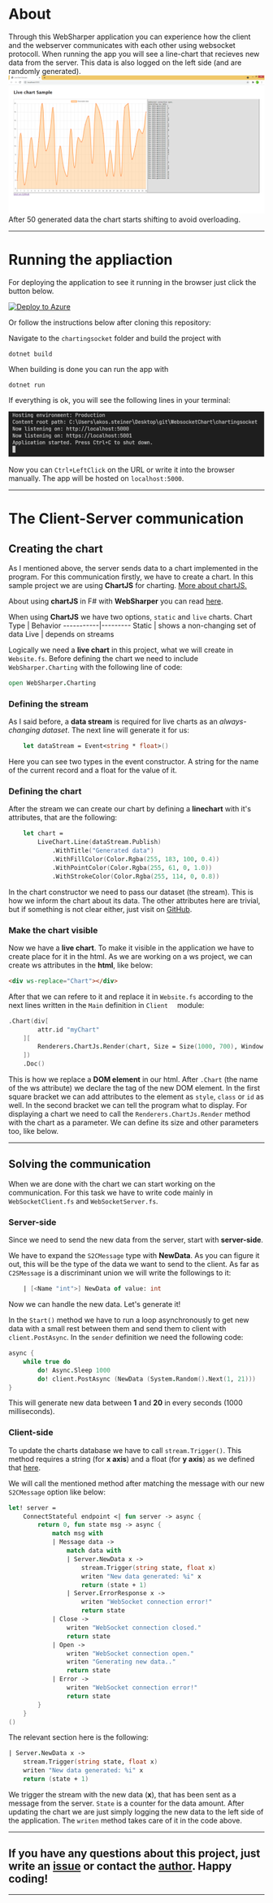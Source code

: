 # About
Through this WebSharper application you can experience how the client and the webserver communicates with each other using websocket protocoll.
When running the app you will see a line-chart that recieves new data from the server. This data is also logged on the left side (and are randomly generated).
![screenshot](/chartingsocket/media/screenshot.png)
After 50 generated data the chart starts shifting to avoid overloading.
___
# Running the appliaction

For deploying the application to see it running in the browser just click the button below.

[![Deploy to Azure](https://aka.ms/deploytoazurebutton)](https://azuredeploy.net/repository=https://github.com/websharper-samples/WebsocketChart)

Or follow the instructions below after cloning this repository: 

Navigate to the `chartingsocket` folder and build the project with
```
dotnet build
```
When building is done you can run the app with
```
dotnet run
```
If everything is ok, you will see the following lines in your terminal:

![run](/chartingsocket/media/run.png)

Now you can `Ctrl+LeftClick` on the URL or write it into the browser manually. The app will be hosted on `localhost:5000`.
___
# The Client-Server communication
## Creating the chart
As I mentioned above, the server sends data to a chart implemented in the program. For this communication firstly, we have to create a chart. In this sample project we are using **ChartJS** for charting. [More about chartJS.](https://www.chartjs.org/docs/3.4.1/)

About using **chartJS** in F# with **WebSharper** you can read [here](https://github.com/dotnet-websharper/chartjs).

When using **ChartJS** we have two options, `static` and `live` charts.
Chart Type | Behavior
-----------|---------
Static | shows a non-changing set of data
Live | depends on streams

Logically we need a **live chart** in this project, what we will create in `Website.fs`.
Before defining the chart we need to include `WebSharper.Charting` with the following line of code:
```fs
open WebSharper.Charting
```
### Defining the stream
As I said before, a **data stream** is required for live charts as an *always-changing dataset*. The next line will generate it for us:
```fs
    let dataStream = Event<string * float>()
```
Here you can see two types in the event constructor. A string for the name of the current record and a float for the value of it.
### Defining the chart
After the stream we can create our chart by defining a **linechart** with it's attributes, that are the following:
```fs
    let chart =
        LiveChart.Line(dataStream.Publish)
            .WithTitle("Generated data")
            .WithFillColor(Color.Rgba(255, 183, 100, 0.4))
            .WithPointColor(Color.Rgba(255, 61, 0, 1.0))
            .WithStrokeColor(Color.Rgba(255, 114, 0, 0.8))
``` 
In the chart constructor we need to pass our dataset (the stream). This is how we inform the chart about its data. The other attributes here are trivial, but if something is not clear either, just visit on [GitHub](https://github.com/dotnet-websharper/charting).
### Make the chart visible
Now we have a **live chart**. To make it visible in the application we have to create place for it in the html. As we are working on a ws project, we can create ws attributes in the **html**, like below:
```html
<div ws-replace="Chart"></div>
```
After that we can refere to it and replace it in `Website.fs` according to the next lines written in the `Main` definition in `Client  ` module:
```fs
.Chart(div[
        attr.id "myChart"
    ][
        Renderers.ChartJs.Render(chart, Size = Size(1000, 700), Window = 50)
    ])
    .Doc()
```
This is how we replace a **DOM element** in our html. After `.Chart` (the name of the ws attribute) we declare the tag of the new DOM element. In the first square bracket we can add attributes to the element as `style`, `class` or `id` as well. In the second bracket we can tell the program what to display. For displaying a chart we need to call the `Renderers.ChartJs.Render` method with the chart as a parameter. We can define its size and other parameters too, like below.
___
## Solving the communication
When we are done with the chart we can start working on the communication. For this task we have to write code mainly in `WebSocketClient.fs` and `WebSocketServer.fs`.
### Server-side
Since we need to send the new data from the server, start with **server-side**.

We have to expand the `S2CMessage` type with **NewData**. As you can figure it out, this will be the type of the data we want to send to the client.
As far as `C2SMessage` is a discriminant union we will write the followings to it:
```fs
    | [<Name "int">] NewData of value: int
```
Now we can handle the new data. Let's generate it!

In the `Start()` method we have to run a loop asynchronously to get new data with a small rest between them and send them to client with `client.PostAsync`. In the `sender` definition we need the following code:
```fs
async { 
    while true do
        do! Async.Sleep 1000
        do! client.PostAsync (NewData (System.Random().Next(1, 21)))
}
```
This will generate new data between **1** and **20** in every seconds (1000 milliseconds).
### Client-side
To update the charts database we have to call `stream.Trigger()`. This method requires a string (for **x axis**) and a float (for **y axis**) as we defined that [here](#Defining-the-stream).

We will call the mentioned method after matching the message with our new `S2CMessage` option like below:
```fs
let! server =
    ConnectStateful endpoint <| fun server -> async {
        return 0, fun state msg -> async {
            match msg with
            | Message data ->
                match data with
                | Server.NewData x ->
                    stream.Trigger(string state, float x)
                    writen "New data generated: %i" x
                    return (state + 1)
                | Server.ErrorResponse x ->
                    writen "WebSocket connection error!"
                    return state
            | Close ->
                writen "WebSocket connection closed."
                return state
            | Open ->
                writen "WebSocket connection open."
                writen "Generating new data.."
                return state
            | Error ->
                writen "WebSocket connection error!"
                return state
        }
    }
()
```
The relevant section here is the following:
```fs
| Server.NewData x ->
    stream.Trigger(string state, float x)
    writen "New data generated: %i" x
    return (state + 1)
```
We trigger the stream with the new data (**x**), that has been sent as a message from the server. `State` is a counter for the data amount. 
After updating the chart we are just simply logging the new data to the left side of the application. The `writen` method takes care of it in the code above.
___
## If you have any questions about this project, just write an [issue](https://github.com/websharper-samples/WebsocketChart/issues) or contact the [author](https://github.com/steiner2001). **Happy coding!**
___